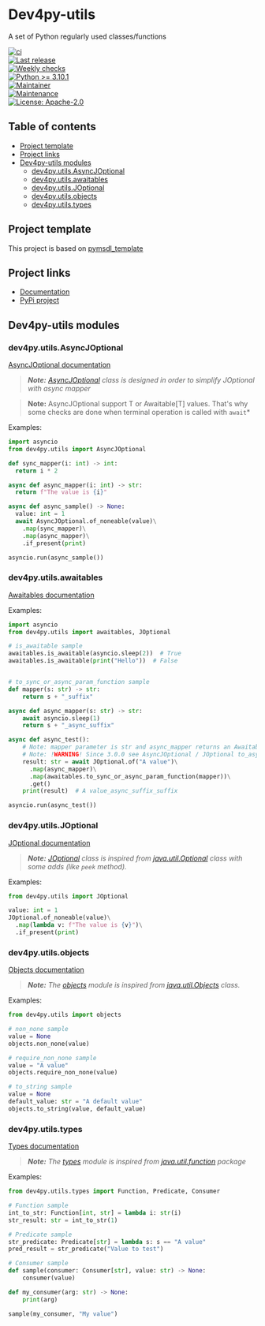 # Dev4py-utils

A set of Python regularly used classes/functions

[![ci](https://github.com/dev4py/dev4py-utils/actions/workflows/ci.yml/badge.svg?event=push&branch=main)](https://github.com/dev4py/dev4py-utils/actions/workflows/ci.yml) <br/>
[![Last release](https://github.com/dev4py/dev4py-utils/actions/workflows/on_release.yml/badge.svg)](https://github.com/dev4py/dev4py-utils/actions/workflows/on_release.yml) <br/>
[![Weekly checks](https://github.com/dev4py/dev4py-utils/actions/workflows/weekly_checks.yml/badge.svg?branch=main)](https://github.com/dev4py/dev4py-utils/actions/workflows/weekly_checks.yml) <br/>
[![Python >= 3.10.1](https://img.shields.io/badge/Python->=3.10.1-informational.svg?style=plastic&logo=python&logoColor=yellow)](https://www.python.org/) <br/>
[![Maintainer](https://img.shields.io/badge/maintainer-St4rG00se-informational?style=plastic&logo=superuser)](https://github.com/St4rG00se) <br/>
[![Maintenance](https://img.shields.io/badge/Maintained%3F-yes-green.svg?style=plastic&logo=github)](https://GitHub.com/Naereen/StrapDown.js/graphs/commit-activity) <br/>
[![License: Apache-2.0](https://img.shields.io/badge/License-Apache_2.0-yellow.svg?style=plastic&logo=github)](https://opensource.org/licenses/Apache-2.0)

## Table of contents

- [Project template](#project-template)
- [Project links](#project-links)
- [Dev4py-utils modules](#dev4py-utils-modules)
    * [dev4py.utils.AsyncJOptional](#dev4pyutilsasyncjoptional)
    * [dev4py.utils.awaitables](#dev4pyutilsawaitables)
    * [dev4py.utils.JOptional](#dev4pyutilsjoptional)
    * [dev4py.utils.objects](#dev4pyutilsobjects)
    * [dev4py.utils.types](#dev4pyutilstypes)

## Project template

This project is based on [pymsdl_template](https://github.com/dev4py/pymsdl_template)

## Project links

* [Documentation](https://htmlpreview.github.io/?https://github.com/dev4py/dev4py-utils/blob/main/docs/dev4py/utils.html)
* [PyPi project](https://pypi.org/project/dev4py-utils/)

## Dev4py-utils modules

### dev4py.utils.AsyncJOptional

[AsyncJOptional documentation](https://htmlpreview.github.io/?https://github.com/dev4py/dev4py-utils/blob/main/docs/dev4py/utils/AsyncJOptional.html)

> ***Note:** [AsyncJOptional](src/main/python/dev4py/utils/AsyncJOptional.py) class is designed in order to simplify
> JOptional with async mapper*

> **Note:** AsyncJOptional support T or Awaitable[T] values. That's why some checks are done when terminal operation is
> called with `await`*

Examples:

```python
import asyncio
from dev4py.utils import AsyncJOptional

def sync_mapper(i: int) -> int:
  return i * 2

async def async_mapper(i: int) -> str:
  return f"The value is {i}"

async def async_sample() -> None:
  value: int = 1
  await AsyncJOptional.of_noneable(value)\
    .map(sync_mapper)\
    .map(async_mapper)\
    .if_present(print)

asyncio.run(async_sample())
```

### dev4py.utils.awaitables

[Awaitables documentation](https://htmlpreview.github.io/?https://github.com/dev4py/dev4py-utils/blob/main/docs/dev4py/utils/awaitables.html)

Examples:

```python
import asyncio
from dev4py.utils import awaitables, JOptional

# is_awaitable sample
awaitables.is_awaitable(asyncio.sleep(2))  # True
awaitables.is_awaitable(print("Hello"))  # False


# to_sync_or_async_param_function sample
def mapper(s: str) -> str:
    return s + "_suffix"

async def async_mapper(s: str) -> str:
    await asyncio.sleep(1)
    return s + "_async_suffix"

async def async_test():
    # Note: mapper parameter is str and async_mapper returns an Awaitable[str] so we have to manage it
    # Note: !WARNING! Since 3.0.0 see AsyncJOptional / JOptional to_async_joptional method
    result: str = await JOptional.of("A value")\
      .map(async_mapper)\
      .map(awaitables.to_sync_or_async_param_function(mapper))\
      .get()
    print(result)  # A value_async_suffix_suffix

asyncio.run(async_test())
````

### dev4py.utils.JOptional

[JOptional documentation](https://htmlpreview.github.io/?https://github.com/dev4py/dev4py-utils/blob/main/docs/dev4py/utils/JOptional.html)

> ***Note:** [JOptional](src/main/python/dev4py/utils/JOptional.py) class is inspired from
> [java.util.Optional](https://docs.oracle.com/en/java/javase/17/docs/api//java.base/java/util/Optional.html)
> class with some adds (like `peek` method).*

Examples:

```python
from dev4py.utils import JOptional

value: int = 1
JOptional.of_noneable(value)\
  .map(lambda v: f"The value is {v}")\
  .if_present(print)
```

### dev4py.utils.objects

[Objects documentation](https://htmlpreview.github.io/?https://github.com/dev4py/dev4py-utils/blob/main/docs/dev4py/utils/objects.html)

> ***Note:** The [objects](src/main/python/dev4py/utils/objects.py) module is inspired from
> [java.util.Objects](https://docs.oracle.com/en/java/javase/17/docs/api//java.base/java/util/Objects.html)
> class.*

Examples:

```python
from dev4py.utils import objects

# non_none sample
value = None
objects.non_none(value)

# require_non_none sample
value = "A value"
objects.require_non_none(value)

# to_string sample
value = None
default_value: str = "A default value"
objects.to_string(value, default_value)
```

### dev4py.utils.types

[Types documentation](https://htmlpreview.github.io/?https://github.com/dev4py/dev4py-utils/blob/main/docs/dev4py/utils/types.html)

> ***Note:** The [types](src/main/python/dev4py/utils/types.py) module is inspired from
> [java.util.function](https://docs.oracle.com/en/java/javase/17/docs/api//java.base/java/util/function/package-summary.html)
> package*

Examples:

```python
from dev4py.utils.types import Function, Predicate, Consumer

# Function sample
int_to_str: Function[int, str] = lambda i: str(i)
str_result: str = int_to_str(1)

# Predicate sample
str_predicate: Predicate[str] = lambda s: s == "A value"
pred_result = str_predicate("Value to test")

# Consumer sample
def sample(consumer: Consumer[str], value: str) -> None:
    consumer(value)

def my_consumer(arg: str) -> None:
    print(arg)

sample(my_consumer, "My value")
```

